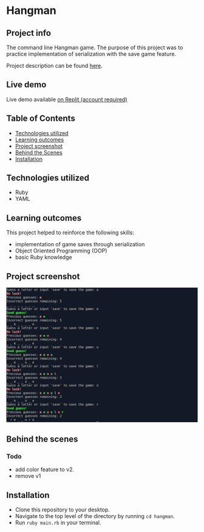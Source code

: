 # Hangman

## Project info

The command line Hangman game. The purpose of this project was to practice implementation of serialization with the save game feature.

Project description can be found [here](https://www.theodinproject.com/lessons/ruby-hangman).


## Live demo

Live demo available [on Replit (account required)](https://replit.com/@jcampbell57/Hangman)


## Table of Contents

* [Technologies utilized](#technologies-utilized)
* [Learning outcomes](#learning-outcomes)
* [Project screenshot](#project-screenshot)
* [Behind the Scenes](#behind-the-scenes)
* [Installation](#installation)


## Technologies utilized

- Ruby
- YAML


## Learning outcomes

This project helped to reinforce the following skills:

- implementation of game saves through serialization
- Object Oriented Programming (OOP)
- basic Ruby knowledge


## Project screenshot

![Hangman](assets/hangman-600w.png)


## Behind the scenes

### Todo

- add color feature to v2.
- remove v1


## Installation

- Clone this repository to your desktop.
- Navigate to the top level of the directory by running `cd hangman`.
- Run `ruby main.rb` in your terminal.
